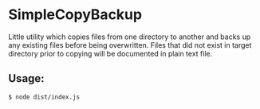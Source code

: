 # SimpleCopyBackup

Little utility which copies files from one directory to another and backs up any existing files before being overwritten.
Files that did not exist in target directory prior to copying will be documented in plain text file.

## Usage:
`$ node dist/index.js`
